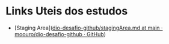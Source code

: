 # Links Uteis dos estudos

- [Staging Area]([dio-desafio-github/stagingArea.md at main · moouro/dio-desafio-github · GitHub](https://github.com/moouro/dio-desafio-github/blob/main/Estudos/Git/stagingArea.md))
